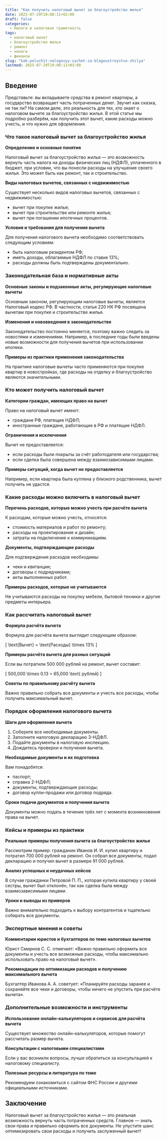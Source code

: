 ```yaml
---
title: "Как получить налоговый вычет за благоустройство жилья"
date: 2025-07-29T19:00:11+03:00
draft: false
categories:
  - Налоги и налоговая грамотность
tags:
  - налоговый вычет
  - благоустройство жилья
  - ремонт
  - налоги
  - финансы
slug: "kak-poluchit-nalogovyy-vychet-za-blagoustroystvo-zhilya"
lastmod: 2025-07-29T19:00:11+03:00
---
```




## Введение

Представьте: вы вкладываете средства в ремонт квартиры, а государство возвращает часть потраченных денег. Звучит как сказка, не так ли? На самом деле, это реальность для тех, кто знает о налоговом вычете за благоустройство жилья. В этой статье мы подробно разберём, как получить этот вычет, какие расходы можно учесть, и что нужно для оформления.



### Что такое налоговый вычет за благоустройство жилья

**Определение и основные понятия**

Налоговый вычет за благоустройство жилья — это возможность вернуть часть налога на доходы физических лиц (НДФЛ), уплаченного в бюджет, при условии, что вы понесли расходы на улучшение своего жилья. Это может быть как ремонт, так и строительство.

**Виды налоговых вычетов, связанных с недвижимостью**

Существует несколько видов налоговых вычетов, связанных с недвижимостью:

- вычет при покупке жилья;
- вычет при строительстве или ремонте жилья;
- вычет при погашении ипотечных процентов.

**Условия и требования для получения вычета**

Для получения налогового вычета необходимо соответствовать следующим условиям:

- быть налоговым резидентом РФ;
- иметь доходы, облагаемые НДФЛ по ставке 13%;
- расходы должны быть подтверждены документально.



### Законодательная база и нормативные акты

**Основные законы и подзаконные акты, регулирующие налоговые вычеты**

Основным законом, регулирующим налоговые вычеты, является Налоговый кодекс РФ. В частности, статья 220 НК РФ посвящена вычетам при покупке и строительстве жилья.

**Изменения и нововведения в законодательстве**

Законодательство постоянно меняется, поэтому важно следить за новостями и изменениями. Например, в последние годы были введены новые возможности для получения вычетов при использовании ипотеки.

**Примеры из практики применения законодательства**

На практике налоговые вычеты часто применяются при покупке квартир в новостройках, где расходы на отделку и благоустройство являются значительными.



### Кто может получить налоговый вычет

**Категории граждан, имеющих право на вычет**

Право на налоговый вычет имеют:

- граждане РФ, платящие НДФЛ;
- иностранные граждане, работающие в РФ и платящие НДФЛ.

**Ограничения и исключения**

Вычет не предоставляется:

- если расходы были покрыты за счёт работодателя или государства;
- если сделка была совершена между взаимозависимыми лицами.

**Примеры ситуаций, когда вычет не предоставляется**

Например, если квартира была куплена у близкого родственника, вычет получить не удастся.



### Какие расходы можно включить в налоговый вычет

**Перечень расходов, которые можно учесть при расчёте вычета**

К расходам, которые можно учесть, относятся:

- стоимость материалов и работ по ремонту;
- расходы на проектирование и дизайн;
- затраты на подключение к коммуникациям.

**Документы, подтверждающие расходы**

Для подтверждения расходов необходимы:

- чеки и квитанции;
- договоры с подрядчиками;
- акты выполненных работ.

**Примеры расходов, которые не учитываются**

Не учитываются расходы на покупку мебели, бытовой техники и другие предметы интерьера.



### Как рассчитать налоговый вычет

**Формула расчёта вычета**

Формула для расчёта вычета выглядит следующим образом:

[ \text{Вычет} = \text{Расходы} \times 13\% ]

**Примеры расчёта вычета для разных ситуаций**

Если вы потратили 500 000 рублей на ремонт, вычет составит:

[ 500\,000 \times 0.13 = 65\,000 \text{ рублей} ]

**Советы по правильному расчёту вычета**

Важно правильно собрать все документы и учесть все расходы, чтобы получить максимальный вычет.



### Порядок оформления налогового вычета

**Шаги для оформления вычета**

1. Соберите все необходимые документы.
2. Заполните налоговую декларацию 3-НДФЛ.
3. Подайте документы в налоговую инспекцию.
4. Дождитесь проверки и получения вычета.

**Необходимые документы и их подготовка**

Вам понадобятся:

- паспорт;
- справка 2-НДФЛ;
- документы, подтверждающие расходы;
- договор купли-продажи или договор подряда.

**Сроки подачи документов и получения вычета**

Документы можно подать в течение трёх лет с момента возникновения права на вычет.



### Кейсы и примеры из практики

**Реальные примеры получения вычета за благоустройство жилья**

Рассмотрим пример: гражданин Иванов И. И. купил квартиру и потратил 700 000 рублей на ремонт. Он собрал все документы, подал декларацию и получил вычет в размере 91 000 рублей.

**Анализ успешных и неудачных кейсов**

В случае гражданки Петровой П. П., которая купила квартиру у своей сестры, вычет был отклонён, так как сделка была между взаимозависимыми лицами.

**Уроки и выводы из примеров**

Важно внимательно подходить к выбору контрагентов и тщательно собирать все документы.



### Экспертные мнения и советы

**Комментарии юристов и бухгалтеров по теме налоговых вычетов**

Юрист Смирнов С. С. отмечает: «Важно правильно оформить все документы и учесть все возможные расходы, чтобы максимально использовать право на налоговый вычет».

**Рекомендации по оптимизации расходов и получению максимального вычета**

Бухгалтер Иванова А. А. советует: «Планируйте расходы заранее и сохраняйте все чеки и договоры, чтобы ничего не упустить при расчёте вычета».



### Дополнительные возможности и инструменты

**Использование онлайн-калькуляторов и сервисов для расчёта вычета**

Существует множество онлайн-калькуляторов, которые помогут рассчитать размер вычета.

**Консультации с налоговыми специалистами**

Если у вас возникли вопросы, лучше обратиться за консультацией к налоговому специалисту.

**Полезные ресурсы и литература по теме**

Рекомендуем ознакомиться с сайтом ФНС России и другими официальными источниками.



## Заключение

Налоговый вычет за благоустройство жилья — это реальная возможность вернуть часть потраченных средств. Главное — знать свои права и правильно оформить все документы. Не упустите шанс оптимизировать свои расходы и получить заслуженный вычет!

